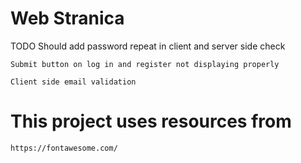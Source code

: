 # Web Stranica

TODO
    Should add password repeat in client and server side check

    Submit button on log in and register not displaying properly

    Client side email validation


# This project uses resources from
    https://fontawesome.com/